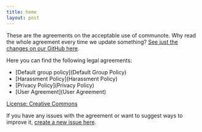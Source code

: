```yaml
---
title: home
layout: post
---
```


These are the agreements on the acceptable use of communote. Why read the whole agreement every time we update something? [See just the changes on our GitHub here](https://github.com/communotey/Legal/commits/gh-pages).

Here you can find the following legal agreements:

* [Default group policy](Default Group Policy)
* [Harassment Policy](Harassment Policy)
* [Privacy Policy](Privacy Policy)
* [User Agreement](User Agreement)

[License: Creative Commons](LICENSE)

If you have any issues with the agreement or want to suggest ways to improve it, [create a new issue here](https://github.com/communotey/Legal/issues).

